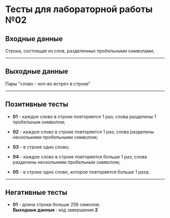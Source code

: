 # Тесты для лабораторной работы №02

## Входные данные

Строка, состоящая из слов, разделенных пробельными символами;

---

## Выходные данные

Пары "слово - кол-во встреч в строке"

---

## Позитивные тесты

- __01__ - каждое слово в строке повторяется 1 раз; слова разделены 1 пробельным символом;

- __02__ - каждое слово в строке повторяется 1 раз; слова разделены несколькими пробельными символом;

- __03__ - в строке одно слово;

- __04__ - каждое слово в строке повторяется больше 1 раз; слова разделены несколькими пробельным символом;

- __05__ - в строке одно слово, которое повторяется больше 1 раза;

---

## Негативные тесты

- __01__ - длина строки больше 256 симолов; <br />
__Выходные данные__ : код завершения __2__

- __02__ - в строке одно слово, длина которого больше 16 символов; <br />
__Выходные данные__ : код завершения __1__

- __03__ - пустая строка; <br />
__Выходные данные__ : код завершения __3__

- __04__ - в строке несколько слов, длина одного из них больше 16 символов; <br />
__Выходные данные__ : код завершения __1__

---
